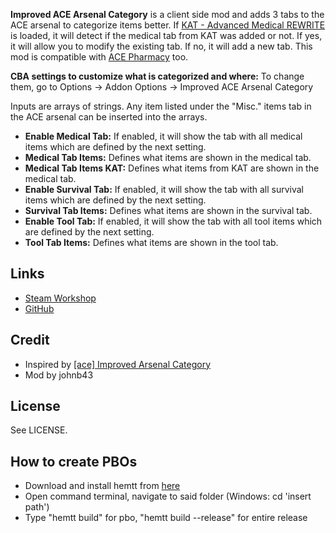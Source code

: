 **Improved ACE Arsenal Category** is a client side mod and adds 3 tabs to the ACE arsenal to categorize items better.
If [KAT - Advanced Medical REWRITE](https://steamcommunity.com/sharedfiles/filedetails/?id=2020940806) is loaded, it will detect if the medical tab from KAT was added or not. If yes, it will allow you to modify the existing tab. If no, it will add a new tab.
This mod is compatible with [ACE Pharmacy](https://steamcommunity.com/sharedfiles/filedetails/?id=2558422366) too.

**CBA settings to customize what is categorized and where:** To change them, go to Options -> Addon Options -> Improved ACE Arsenal Category

Inputs are arrays of strings. Any item listed under the "Misc." items tab in the ACE arsenal can be inserted into the arrays.
* **Enable Medical Tab:** If enabled, it will show the tab with all medical items which are defined by the next setting.
* **Medical Tab Items:** Defines what items are shown in the medical tab.
* **Medical Tab Items KAT:** Defines what items from KAT are shown in the medical tab.
* **Enable Survival Tab:** If enabled, it will show the tab with all survival items which are defined by the next setting.
* **Survival Tab Items:** Defines what items are shown in the survival tab.
* **Enable Tool Tab:** If enabled, it will show the tab with all tool items which are defined by the next setting.
* **Tool Tab Items:** Defines what items are shown in the tool tab.

<h2>Links</h2>

* [Steam Workshop](https://steamcommunity.com/sharedfiles/filedetails/?id=2891028247)
* [GitHub](https://github.com/johnb432/Improved-ACE-Arsenal-Category)

<h2>Credit</h2>

* Inspired by [[ace] Improved Arsenal Category](https://steamcommunity.com/sharedfiles/filedetails/?id=2847017004)
* Mod by johnb43

<h2>License</h2>

See LICENSE.

<h2>How to create PBOs</h2>

* Download and install hemtt from [here](https://github.com/BrettMayson/HEMTT)
* Open command terminal, navigate to said folder (Windows: cd 'insert path')
* Type "hemtt build" for pbo, "hemtt build --release" for entire release
